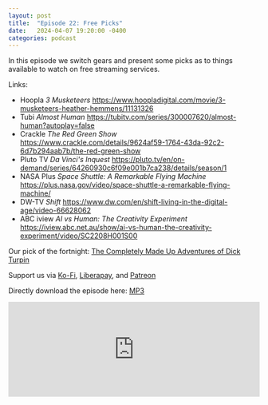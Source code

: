 ```yaml
---
layout: post
title:  "Episode 22: Free Picks"
date:   2024-04-07 19:20:00 -0400
categories: podcast
---
```

In this episode we switch gears and present some picks as to things available to watch on free streaming services.

Links:  

+ Hoopla *3 Musketeers* <https://www.hoopladigital.com/movie/3-musketeers-heather-hemmens/11131326>  
+ Tubi *Almost Human* <https://tubitv.com/series/300007620/almost-human?autoplay=false>  
+ Crackle *The Red Green Show* <https://www.crackle.com/details/9624af59-1764-43da-92c2-6d7b294aab7b/the-red-green-show>  
+ Pluto TV *Da Vinci's Inquest* <https://pluto.tv/en/on-demand/series/64260930c6f09e001b7ca238/details/season/1>  
+ NASA Plus *Space Shuttle: A Remarkable Flying Machine* <https://plus.nasa.gov/video/space-shuttle-a-remarkable-flying-machine/>  
+ DW-TV *Shift* <https://www.dw.com/en/shift-living-in-the-digital-age/video-66628062>  
+ ABC iview *AI vs Human: The Creativity Experiment* <https://iview.abc.net.au/show/ai-vs-human-the-creativity-experiment/video/SC2208H001S00>  

Our pick of the fortnight: [The Completely Made Up Adventures of Dick Turpin](https://tv.apple.com/us/show/the-completely-made-up-adventures-of-dick-turpin/umc.cmc.37r7vskzmm8hk2pfbzaxlcwzg)

Support us via [Ko-Fi](https://ko-fi.com/smkellat), [Liberapay](https://liberapay.com/smkellat), and [Patreon](https://patreon.com/erielookingproductions)    

Directly download the episode here: [MP3](https://open.acast.com/public/streams/6410a80dec813e00110faed2/episodes/66131ab8da0a08001690146a.mp3)  

<iframe src="https://embed.acast.com/6410a80dec813e00110faed2/66131ab8da0a08001690146a?font-family=Exo%202&font-src=https%3A%2F%2Ffonts.googleapis.com%2Fcss%3Ffamily%3DExo%2B2" frameBorder="0" width="100%" height="190px"></iframe>
